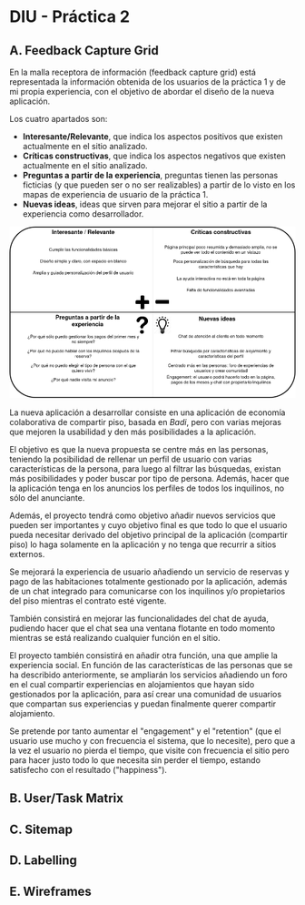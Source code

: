 # DIU - Práctica 2

## A. Feedback Capture Grid

En la malla receptora de información (feedback capture grid) está representada la información obtenida de los usuarios de la práctica 1 y de mi propia experiencia, con el objetivo de abordar el diseño de la nueva aplicación.

Los cuatro apartados son:

- **Interesante/Relevante**, que indica los aspectos positivos que existen actualmente en el sitio analizado.
- **Críticas constructivas**, que indica los aspectos negativos que existen actualmente en el sitio analizado.
- **Preguntas a partir de la experiencia**, preguntas tienen las personas ficticias (y que pueden ser o no ser realizables) a partir de lo visto en los mapas de experiencia de usuario de la práctica 1.
- **Nuevas ideas**, ideas que sirven para mejorar el sitio a partir de la experiencia como desarrollador.

![](./feedbackcapturegrid.png)

La nueva aplicación a desarrollar consiste en una aplicación de economía colaborativa de compartir piso, basada en *Badi*, pero con varias mejoras que mejoren la usabilidad y den más posibilidades a la aplicación.

El objetivo es que la nueva propuesta se centre más en las personas, teniendo la posibilidad de rellenar un perfil de usuario con varias características de la persona, para luego al filtrar las búsquedas, existan más posibilidades y poder buscar por tipo de persona. Además, hacer que la aplicación tenga en los anuncios los perfiles de todos los inquilinos, no sólo del anunciante.

Además, el proyecto tendrá como objetivo añadir nuevos servicios que pueden ser importantes y cuyo objetivo final es que todo lo que el usuario pueda necesitar derivado del objetivo principal de la aplicación (compartir piso) lo haga solamente en la aplicación y no tenga que recurrir a sitios externos. 

Se mejorará la experiencia de usuario añadiendo un servicio de reservas y pago de las habitaciones totalmente gestionado por la aplicación, además de un chat integrado para comunicarse con los inquilinos y/o propietarios del piso mientras el contrato esté vigente.

También consistirá en mejorar las funcionalidades del chat de ayuda, pudiendo hacer que el chat sea una ventana flotante en todo momento mientras se está realizando cualquier función en el sitio.

El proyecto también consistirá en añadir otra función, una que amplie la experiencia social. En función de las características de las personas que se ha describido anteriormente, se ampliarán los servicios añadiendo un foro en el cual compartir experiencias en alojamientos que hayan sido gestionados por la aplicación, para así crear una comunidad de usuarios que compartan sus experiencias y puedan finalmente querer compartir alojamiento.

Se pretende por tanto aumentar el "engagement" y el "retention" (que el usuario use mucho y con frecuencia el sistema, que lo necesite), pero que a la vez el usuario no pierda el tiempo, que visite con frecuencia el sitio pero para hacer justo todo lo que necesita sin perder el tiempo, estando satisfecho con el resultado ("happiness").

##       B. User/Task Matrix

## C. Sitemap

## D. Labelling

## E. Wireframes

